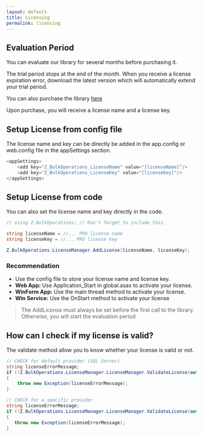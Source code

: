 ```yaml
---
layout: default
title: Licensing
permalink: licensing
---
```




## Evaluation Period
You can evaluate our library for several months before purchasing it.

The trial period stops at the end of the month. When you receive a license expiration error, download the latest version which will automatically extend your trial period.

You can also purchase the library [here](http://bulk-operations.net/#pricing)

Upon purchase, you will receive a license name and a license key.

## Setup License from config file
The license name and key can be directly be added in the app.config or web.config file in the appSettings section.


```csharp
<appSettings>
	<add key="Z_BulkOperations_LicenseName" value="[licenseName]"/>
	<add key="Z_BulkOperations_LicenseKey" value="[licenseKey]"/>
</appSettings>
```

## Setup License from code
You can also set the license name and key directly in the code.


```csharp
// using Z.BulkOperations; // Don't forget to include this.

string licenseName = //... PRO license name
string licenseKey = //... PRO license key

Z.BulkOperations.LicenseManager.AddLicense(licenseName, licenseKey);
```

### Recommendation
- Use the config file to store your license name and license key.
- **Web App:** Use Application_Start in global.asax to activate your license.
- **WinForm App:** Use the main thread method to activate your license.
- **Win Service:** Use the OnStart method to activate your license

> The AddLicense must always be set before the first call to the library. Otherwise, you will start the evaluation period

## How can I check if my license is valid?
The validate method allow you to know whether your license is valid or not.

```csharp
// CHECK for default provider (SQL Server)
string licenseErrorMessage;
if (!Z.BulkOperations.LicenseManager.LicenseManager.ValidateLicense(out licenseErrorMessage))
{
    throw new Exception(licenseErrorMessage);
}

// CHECK for a specific provider
string licenseErrorMessage;
if (!Z.BulkOperations.LicenseManager.LicenseManager.ValidateLicense(out licenseErrorMessage, ProviderType.MySql))
{
   throw new Exception(licenseErrorMessage);
}
```
